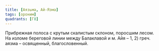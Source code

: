 ```yaml
---
title: [Аязьма, Ай-Язма]
tags: [ороним]
quadrants: [Г8]
---
```


Прибрежная полоса с крутым скалистым склоном, поросшим лесом. На изломе
береговой линии между Балаклавой и м. Айя – 1, 2) греч. аязма – освященный,
благословенный.
